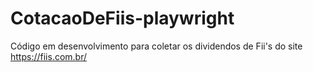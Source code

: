 # CotacaoDeFiis-playwright
 Código em desenvolvimento para coletar os dividendos de Fii's do site https://fiis.com.br/
